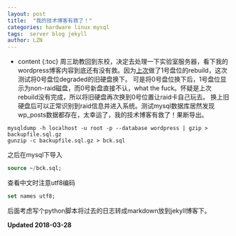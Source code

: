 ```yaml
---
layout: post
title:  "我的技术博客有救了！"
categories: hardware linux mysql
tags:  server blog jekyll
author: LZN
---
```


* content
{:toc}
周三助教回到东校，决定去处理一下实验室服务器，看下我的wordpress博客内容到底还有没有救。因为[上次](https://novarizark.github.io/2017/12/30/raid-rebuild/)做了1号盘位的rebuild，这次测试将0号盘位degraded的旧硬盘换下。
可是将0号盘位换下后，1号盘位显示为non-raid磁盘，而0号新盘直接不认，what the fuck。怀疑是上次rebuild没有完成，所以将旧硬盘再次换到0号位置让raid卡自己玩去。
换上旧硬盘后可以正常识别到raid信息并进入系统。测试mysql数据库居然发现wp_posts数据都存在，太幸运了，我的技术博客有救了！果断导出。

``` shell
mysqldump -h localhost -u root -p --database wordpress | gzip > backupfile.sql.gz
gunzip -c backupfile.sql.gz > bck.sql 
```

之后在mysql下导入
``` sql
source ~/bck.sql;
```

查看中文时注意utf8编码
```sql
set names utf8;
```

后面考虑写个python脚本将过去的日志转成markdown放到jekyll博客下。

**Updated 2018-03-28**
